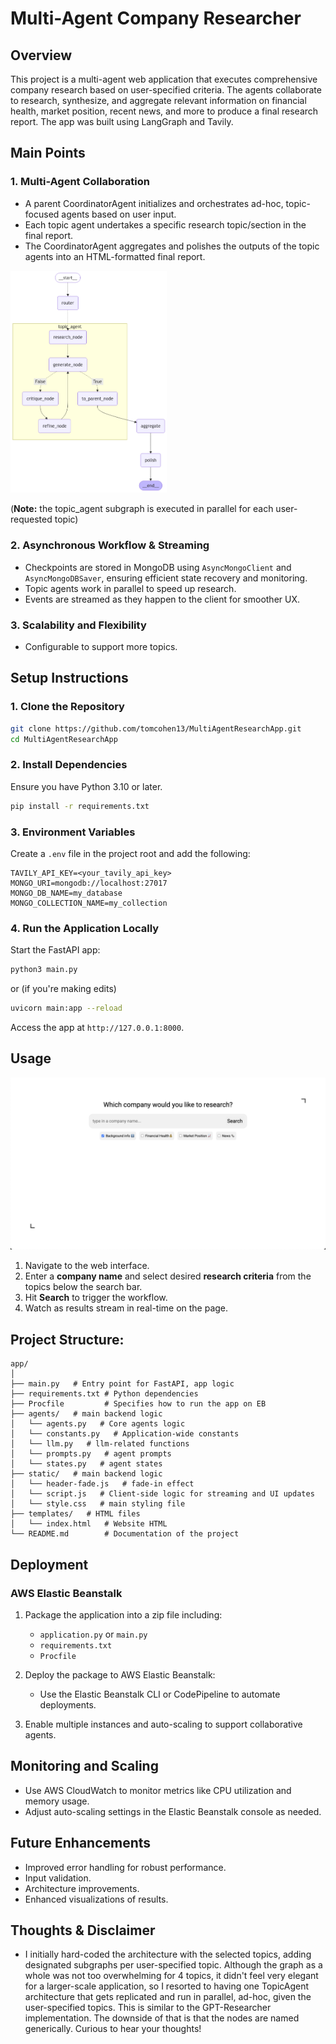 # Multi-Agent Company Researcher

## Overview
This project is a multi-agent web application that executes comprehensive company research based on user-specified criteria. The agents collaborate to research, synthesize, and aggregate relevant information on financial health, market position, recent news, and more to produce a final research report. The app was built using LangGraph and Tavily.


## Main Points

### 1. **Multi-Agent Collaboration**
- A parent CoordinatorAgent initializes and orchestrates ad-hoc, topic-focused agents based on user input.
- Each topic agent undertakes a specific research topic/section in the final report.
- The CoordinatorAgent aggregates and polishes the outputs of the topic agents into an HTML-formatted final report.

<img src="static/images/architecture.png" alt="drawing" style="width:250px;"/>

(**Note:** the topic_agent subgraph is executed in parallel for each user-requested topic)

### 2. **Asynchronous Workflow & Streaming**
- Checkpoints are stored in MongoDB using `AsyncMongoClient` and `AsyncMongoDBSaver`, ensuring efficient state recovery and monitoring.
- Topic agents work in parallel to speed up research.
- Events are streamed as they happen to the client for smoother UX.

### 3. **Scalability and Flexibility**
- Configurable to support more topics.


## Setup Instructions

### 1. **Clone the Repository**
```bash
git clone https://github.com/tomcohen13/MultiAgentResearchApp.git
cd MultiAgentResearchApp
```

### 2. **Install Dependencies**
Ensure you have Python 3.10 or later.
```bash
pip install -r requirements.txt
```

### 3. **Environment Variables**
Create a `.env` file in the project root and add the following:
```
TAVILY_API_KEY=<your_tavily_api_key>
MONGO_URI=mongodb://localhost:27017
MONGO_DB_NAME=my_database
MONGO_COLLECTION_NAME=my_collection
```

### 4. **Run the Application Locally**
Start the FastAPI app:
```bash
python3 main.py
```
or (if you're making edits)
```bash
uvicorn main:app --reload
```
Access the app at `http://127.0.0.1:8000`.


## Usage

![alt ui](static/images/ui-screenshot.png "The UI")

1. Navigate to the web interface.
2. Enter a **company name** and select desired **research criteria** from the topics below the search bar.
3. Hit **Search** to trigger the workflow.
4. Watch as results stream in real-time on the page.


## **Project Structure:**
```
app/
│
├── main.py   # Entry point for FastAPI, app logic
├── requirements.txt # Python dependencies
├── Procfile         # Specifies how to run the app on EB
├── agents/   # main backend logic
│   └── agents.py   # Core agents logic
│   └── constants.py   # Application-wide constants
│   └── llm.py   # llm-related functions
│   └── prompts.py   # agent prompts
│   └── states.py   # agent states
├── static/   # main backend logic
│   └── header-fade.js   # fade-in effect
│   └── script.js   # Client-side logic for streaming and UI updates
│   └── style.css   # main styling file
├── templates/   # HTML files
│   └── index.html   # Website HTML
└── README.md        # Documentation of the project
```

## Deployment

### AWS Elastic Beanstalk
1. Package the application into a zip file including:
   - `application.py` or `main.py`
   - `requirements.txt`
   - `Procfile`

2. Deploy the package to AWS Elastic Beanstalk:
   - Use the Elastic Beanstalk CLI or CodePipeline to automate deployments.

3. Enable multiple instances and auto-scaling to support collaborative agents.


## Monitoring and Scaling

- Use AWS CloudWatch to monitor metrics like CPU utilization and memory usage.
- Adjust auto-scaling settings in the Elastic Beanstalk console as needed.


## Future Enhancements
- Improved error handling for robust performance.
- Input validation.
- Architecture improvements.
- Enhanced visualizations of results.

## Thoughts & Disclaimer
- I initially hard-coded the architecture with the selected topics, adding designated subgraphs per user-specified topic. Although the graph as a whole was not too overwhelming for 4 topics, it didn't feel very elegant for a larger-scale application, so I resorted to having one TopicAgent architecture that gets replicated and run in parallel, ad-hoc, given the user-specified topics. This is similar to the GPT-Researcher implementation. The downside of that is that the nodes are named generically. Curious to hear your thoughts!
